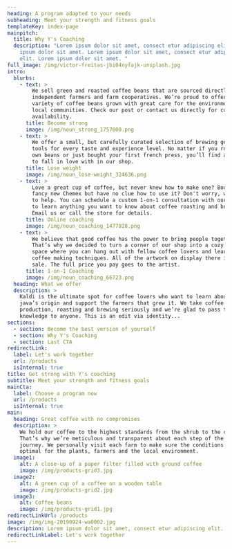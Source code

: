 ```yaml
---
heading: A program adapted to your needs
subheading: Meet your strength and fitness goals
templateKey: index-page
mainpitch:
  title: Why Y's Coaching
  description: "Lorem ipsum dolor sit amet, consect etur adipiscing elit. Lorem
    ipsum dolor sit amet. Lorem ipsum dolor sit amet, consect etur adipiscing
    elit. Lorem ipsum dolor sit amet. "
full_image: /img/victor-freitas-jbi04nyfajk-unsplash.jpg
intro:
  blurbs:
    - text: >
        We sell green and roasted coffee beans that are sourced directly from
        independent farmers and farm cooperatives. We’re proud to offer a
        variety of coffee beans grown with great care for the environment and
        local communities. Check our post or contact us directly for current
        availability.
      title: Become strong
      image: /img/noun_strong_1757000.png
    - text: >
        We offer a small, but carefully curated selection of brewing gear and
        tools for every taste and experience level. No matter if you roast your
        own beans or just bought your first french press, you’ll find a gadget
        to fall in love with in our shop.
      title: Lose weight
      image: /img/noun_lose-weight_324636.png
    - text: >
        Love a great cup of coffee, but never knew how to make one? Bought a
        fancy new Chemex but have no clue how to use it? Don't worry, we’re here
        to help. You can schedule a custom 1-on-1 consultation with our baristas
        to learn anything you want to know about coffee roasting and brewing.
        Email us or call the store for details.
      title: Online coaching
      image: /img/noun_coaching_1477028.png
    - text: >
        We believe that good coffee has the power to bring people together.
        That’s why we decided to turn a corner of our shop into a cozy meeting
        space where you can hang out with fellow coffee lovers and learn about
        coffee making techniques. All of the artwork on display there is for
        sale. The full price you pay goes to the artist.
      title: 1-on-1 Coaching
      image: /img/noun_coaching_66723.png
  heading: What we offer
  description: >
    Kaldi is the ultimate spot for coffee lovers who want to learn about their
    java’s origin and support the farmers that grew it. We take coffee
    production, roasting and brewing seriously and we’re glad to pass that
    knowledge to anyone. This is an edit via identity...
sections:
  - section: Become the best version of yourself
  - section: Why Y's Coaching
  - section: Last CTA
redirectLink:
  label: Let's work together
  url: /products
  isInternal: true
title: Get strong with Y's coaching
subtitle: Meet your strength and fitness goals
mainCta:
  label: Choose a program now
  url: /products
  isInternal: true
main:
  heading: Great coffee with no compromises
  description: >
    We hold our coffee to the highest standards from the shrub to the cup.
    That’s why we’re meticulous and transparent about each step of the coffee’s
    journey. We personally visit each farm to make sure the conditions are
    optimal for the plants, farmers and the local environment.
  image1:
    alt: A close-up of a paper filter filled with ground coffee
    image: /img/products-grid3.jpg
  image2:
    alt: A green cup of a coffee on a wooden table
    image: /img/products-grid2.jpg
  image3:
    alt: Coffee beans
    image: /img/products-grid1.jpg
redirectLinkUrl: /products
image: /img/img-20190924-wa0002.jpg
description: Lorem ipsum dolor sit amet, consect etur adipiscing elit.
redirectLinkLabel: Let's work together
---
```

